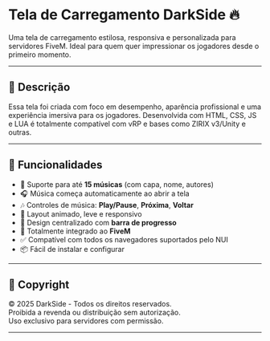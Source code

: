 # Tela de Carregamento DarkSide 🔥

Uma tela de carregamento estilosa, responsiva e personalizada para servidores FiveM. Ideal para quem quer impressionar os jogadores desde o primeiro momento.

---

## 📌 Descrição

Essa tela foi criada com foco em desempenho, aparência profissional e uma experiência imersiva para os jogadores. Desenvolvida com HTML, CSS, JS e LUA é totalmente compatível com vRP e bases como ZIRIX v3/Unity e outras.

---

## 🚀 Funcionalidades

- 🎵 Suporte para até **15 músicas** (com capa, nome, autores)
- 🎧 Música começa automaticamente ao abrir a tela
- 🎶 Controles de música: **Play/Pause**, **Próxima**, **Voltar**
- 📱 Layout animado, leve e responsivo
- 💠 Design centralizado com **barra de progresso**
- 📂 Totalmente integrado ao **FiveM**
- ✅ Compatível com todos os navegadores suportados pelo NUI
- 📦 Fácil de instalar e configurar

---

## 📜 Copyright

© 2025 DarkSide - Todos os direitos reservados.  
Proibida a revenda ou distribuição sem autorização.  
Uso exclusivo para servidores com permissão.

---

